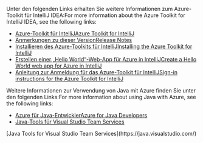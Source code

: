 <span data-ttu-id="6b426-101">Unter den folgenden Links erhalten Sie weitere Informationen zum Azure-Toolkit für IntelliJ IDEA:</span><span class="sxs-lookup"><span data-stu-id="6b426-101">For more information about the Azure Toolkit for IntelliJ IDEA, see the following links:</span></span> 

* [<span data-ttu-id="6b426-102">Azure-Toolkit für IntelliJ</span><span class="sxs-lookup"><span data-stu-id="6b426-102">Azure Toolkit for IntelliJ</span></span>](../intellij/azure-toolkit-for-intellij.md) 
* [<span data-ttu-id="6b426-103">Anmerkungen zu dieser Version</span><span class="sxs-lookup"><span data-stu-id="6b426-103">Release Notes</span></span>](https://github.com/Microsoft/azure-tools-for-java/releases) 
* [<span data-ttu-id="6b426-104">Installieren des Azure-Toolkits für IntelliJ</span><span class="sxs-lookup"><span data-stu-id="6b426-104">Installing the Azure Toolkit for IntelliJ</span></span>](../intellij/azure-toolkit-for-intellij-installation.md) 
* [<span data-ttu-id="6b426-105">Erstellen einer „Hello World“-Web-App für Azure in IntelliJ</span><span class="sxs-lookup"><span data-stu-id="6b426-105">Create a Hello World web app for Azure in IntelliJ</span></span>](../intellij/azure-toolkit-for-intellij-create-hello-world-web-app.md) 
* [<span data-ttu-id="6b426-106">Anleitung zur Anmeldung für das Azure-Toolkit für IntelliJ</span><span class="sxs-lookup"><span data-stu-id="6b426-106">Sign-in instructions for the Azure Toolkit for IntelliJ</span></span>](../intellij/azure-toolkit-for-intellij-sign-in-instructions.md) 

<span data-ttu-id="6b426-107">Weitere Informationen zur Verwendung von Java mit Azure finden Sie unter den folgenden Links:</span><span class="sxs-lookup"><span data-stu-id="6b426-107">For more information about using Java with Azure, see the following links:</span></span> 

* [<span data-ttu-id="6b426-108">Azure für Java-Entwickler</span><span class="sxs-lookup"><span data-stu-id="6b426-108">Azure for Java Developers</span></span>](https://docs.microsoft.com/java/azure/) 
* <span data-ttu-id="6b426-109">[Java-Tools für Visual Studio Team Services](https://java.visualstudio.com/) 
<!-- TODO: Add URLs for Java in VSCode here --></span><span class="sxs-lookup"><span data-stu-id="6b426-109">[Java Tools for Visual Studio Team Services](https://java.visualstudio.com/) 
<!-- TODO: Add URLs for Java in VSCode here --></span></span> 
